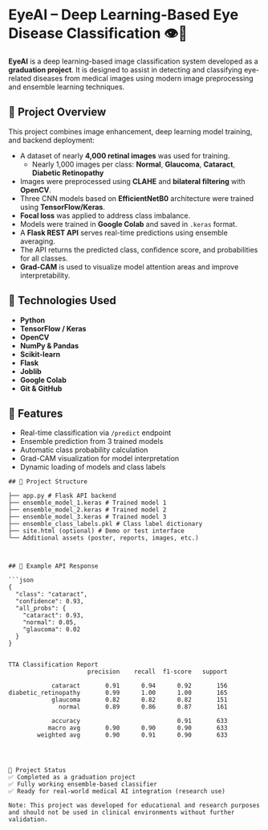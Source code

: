 # EyeAI – Deep Learning-Based Eye Disease Classification 👁️🧠

**EyeAI** is a deep learning-based image classification system developed as a **graduation project**. It is designed to assist in detecting and classifying eye-related diseases from medical images using modern image preprocessing and ensemble learning techniques.

## 🧠 Project Overview

This project combines image enhancement, deep learning model training, and backend deployment:

- A dataset of nearly **4,000 retinal images** was used for training.
  - Nearly 1,000 images per class: **Normal**, **Glaucoma**, **Cataract**, **Diabetic Retinopathy**
- Images were preprocessed using **CLAHE** and **bilateral filtering** with **OpenCV**.
- Three CNN models based on **EfficientNetB0** architecture were trained using **TensorFlow/Keras**.
- **Focal loss** was applied to address class imbalance.
- Models were trained in **Google Colab** and saved in `.keras` format.
- A **Flask REST API** serves real-time predictions using ensemble averaging.
- The API returns the predicted class, confidence score, and probabilities for all classes.
- **Grad-CAM** is used to visualize model attention areas and improve interpretability.

## 🚀 Technologies Used

- **Python**
- **TensorFlow / Keras**
- **OpenCV**
- **NumPy & Pandas**
- **Scikit-learn**
- **Flask**
- **Joblib**
- **Google Colab**
- **Git & GitHub**

## 🔬 Features

- Real-time classification via `/predict` endpoint
- Ensemble prediction from 3 trained models
- Automatic class probability calculation
- Grad-CAM visualization for model interpretation
- Dynamic loading of models and class labels

```
## 📁 Project Structure

├── app.py # Flask API backend
├── ensemble_model_1.keras # Trained model 1
├── ensemble_model_2.keras # Trained model 2
├── ensemble_model_3.keras # Trained model 3
├── ensemble_class_labels.pkl # Class label dictionary
├── site.html (optional) # Demo or test interface
└── Additional assets (poster, reports, images, etc.)



## 📸 Example API Response

```json
{
  "class": "cataract",
  "confidence": 0.93,
  "all_probs": {
    "cataract": 0.93,
    "normal": 0.05,
    "glaucoma": 0.02
  }
}


TTA Classification Report
                      precision    recall  f1-score   support

            cataract       0.91      0.94      0.92       156
diabetic_retinopathy       0.99      1.00      1.00       165
            glaucoma       0.82      0.82      0.82       151
              normal       0.89      0.86      0.87       161

            accuracy                           0.91       633
           macro avg       0.90      0.90      0.90       633
        weighted avg       0.90      0.91      0.90       633




📍 Project Status
✅ Completed as a graduation project
✅ Fully working ensemble-based classifier
✅ Ready for real-world medical AI integration (research use)

Note: This project was developed for educational and research purposes and should not be used in clinical environments without further validation.
